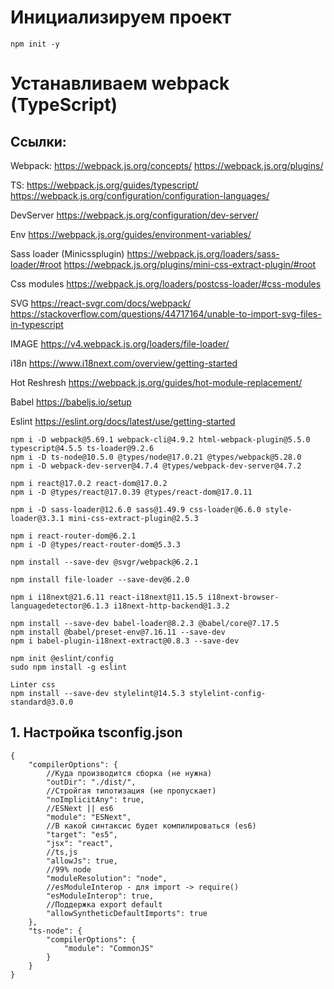 # Инициализируем проект

```
npm init -y
```

# Устанавливаем webpack (TypeScript)

## Ссылки:

Webpack:
https://webpack.js.org/concepts/
https://webpack.js.org/plugins/

TS:
https://webpack.js.org/guides/typescript/
https://webpack.js.org/configuration/configuration-languages/

DevServer
https://webpack.js.org/configuration/dev-server/

Env
https://webpack.js.org/guides/environment-variables/

Sass loader (Minicssplugin)
https://webpack.js.org/loaders/sass-loader/#root
https://webpack.js.org/plugins/mini-css-extract-plugin/#root

Css modules
https://webpack.js.org/loaders/postcss-loader/#css-modules

SVG
https://react-svgr.com/docs/webpack/
https://stackoverflow.com/questions/44717164/unable-to-import-svg-files-in-typescript

IMAGE
https://v4.webpack.js.org/loaders/file-loader/

i18n
https://www.i18next.com/overview/getting-started

Hot Reshresh
https://webpack.js.org/guides/hot-module-replacement/

Babel
https://babeljs.io/setup

Eslint
https://eslint.org/docs/latest/use/getting-started

```
npm i -D webpack@5.69.1 webpack-cli@4.9.2 html-webpack-plugin@5.5.0 typescript@4.5.5 ts-loader@9.2.6
npm i -D ts-node@10.5.0 @types/node@17.0.21 @types/webpack@5.28.0
npm i -D webpack-dev-server@4.7.4 @types/webpack-dev-server@4.7.2

npm i react@17.0.2 react-dom@17.0.2
npm i -D @types/react@17.0.39 @types/react-dom@17.0.11

npm i -D sass-loader@12.6.0 sass@1.49.9 css-loader@6.6.0 style-loader@3.3.1 mini-css-extract-plugin@2.5.3

npm i react-router-dom@6.2.1
npm i -D @types/react-router-dom@5.3.3

npm install --save-dev @svgr/webpack@6.2.1

npm install file-loader --save-dev@6.2.0

npm i i18next@21.6.11 react-i18next@11.15.5 i18next-browser-languagedetector@6.1.3 i18next-http-backend@1.3.2

npm install --save-dev babel-loader@8.2.3 @babel/core@7.17.5
npm install @babel/preset-env@7.16.11 --save-dev
npm i babel-plugin-i18next-extract@0.8.3 --save-dev

npm init @eslint/config
sudo npm install -g eslint

Linter css
npm install --save-dev stylelint@14.5.3 stylelint-config-standard@3.0.0

```

## 1. Настройка tsconfig.json

```
{
	"compilerOptions": {
		//Куда производится сборка (не нужна)
		"outDir": "./dist/",
		//Стройгая типотизация (не пропускает)
		"noImplicitAny": true,
		//ESNext || es6
		"module": "ESNext",
		//В какой синтаксис будет компилироваться (es6)
		"target": "es5",
		"jsx": "react",
		//ts,js
		"allowJs": true,
		//99% node
		"moduleResolution": "node",
		//esModuleInterop - для import -> require()
		"esModuleInterop": true,
		//Поддержка export default
		"allowSyntheticDefaultImports": true
	},
	"ts-node": {
		"compilerOptions": {
			"module": "CommonJS"
		}
	}
}
```
